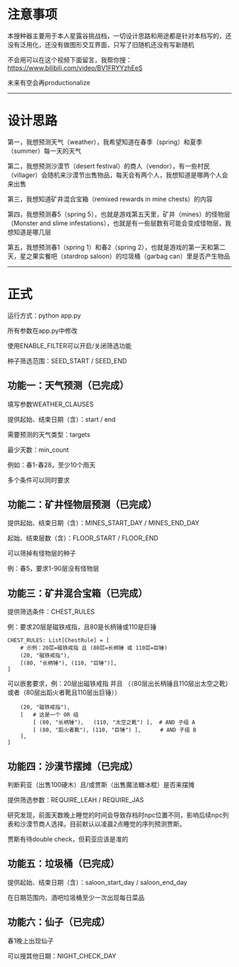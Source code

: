 # 注意事项
本搜种器主要用于本人星露谷挑战档，一切设计思路和用途都是针对本档写的，还没有泛用化，还没有做图形交互界面，只写了旧随机还没有写新随机

不会用可以在这个视频下面留言，我帮你搜：https://www.bilibili.com/video/BV1FRYYzhEeS

未来有空会再productionalize

---

# 设计思路
第一，我想预测天气（weather），我希望知道在春季（spring）和夏季（summer）每一天的天气

第二，我想预测沙漠节（desert festival）的商人（vendor），有一些村民（villager）会随机来沙漠节出售物品，每天会有两个人，我想知道是哪两个人会来出售

第三，我想知道矿井混合宝箱（remixed rewards in mine chests）的内容

第四，我想预测春5（spring 5），也就是游戏第五天里，矿井（mines）的怪物层（Monster and slime infestations），也就是有一些层数有可能会变成怪物层，我想知道是哪几层

第五，我想预测春1（spring 1）和春2（spring 2），也就是游戏的第一天和第二天，星之果实餐吧（stardrop saloon）的垃圾桶（garbag can）里是否产生物品

---

# 正式

运行方式：python app.py

所有参数在app.py中修改

使用ENABLE_FILTER可以开启/关闭筛选功能

种子筛选范围：SEED_START / SEED_END

## 功能一：天气预测（已完成）
填写参数WEATHER_CLAUSES

提供起始、结束日期（含）：start / end

需要预测的天气类型：targets

最少天数：min_count

例如：春1-春28，至少10个雨天

多个条件可以同时要求


## 功能二：矿井怪物层预测（已完成）
提供起始、结束日期（含）：MINES_START_DAY / MINES_END_DAY

起始、结束层数（含）：FLOOR_START / FLOOR_END

可以筛掉有怪物层的种子

例：春5，要求1-90层没有怪物层

## 功能三：矿井混合宝箱（已完成）
提供筛选条件：CHEST_RULES

例：要求20层是磁铁戒指，且80是长柄锤或110是巨锤

```CHEST_RULES_MODE = "ALL"  # "ALL" 或 "ANY"
CHEST_RULES: List[ChestRule] = [
    # 示例：20层=磁铁戒指 且 (80层=长柄锤 或 110层=巨锤)
    (20, "磁铁戒指"),
    [(80, "长柄锤"), (110, "巨锤")],
]
```
可以嵌套要求，例：20层出磁铁戒指 并且 （（80层出长柄锤且110层出太空之靴）或者（80层出蹈火者靴且110层出巨锤））
```CHEST_RULES: List[ChestRule] = [
    (20, "磁铁戒指"),
    [   # 这是一个 OR 组
        [ (80, "长柄锤"),   (110, "太空之靴") ],  # AND 子组 A
        [ (80, "蹈火者靴"), (110, "巨锤") ],      # AND 子组 B
    ],
]
```

## 功能四：沙漠节摆摊（已完成）
判断莉亚（出售100硬木）且/或贾斯（出售魔法糖冰棍）是否来摆摊

提供筛选参数：REQUIRE_LEAH / REQUIRE_JAS 

研究发现，前面天数晚上睡觉的时间会导致存档时npc位置不同，影响后续npc列表和沙漠节商人选择。目前默认以凌晨2点睡觉的序列预测贾斯。

贾斯有待double check，但莉亚应该是准的


## 功能五：垃圾桶（已完成）
提供起始、结束日期（含）：saloon_start_day / saloon_end_day

在日期范围内，酒吧垃圾桶至少一次出现每日菜品

## 功能六：仙子（已完成）

春1晚上出现仙子

可以搜其他日期：NIGHT_CHECK_DAY

